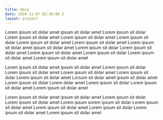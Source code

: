 ```yaml
---
title: Deco
date: 2016-12-07 02:30:00 Z
layout: project
---
```


Lorem ipsum sit dolar amet ipsum sit dolar amet Lorem ipsum sit dolar Lorem ipsum sit dolar amet Lorem ipsum sit dolar amet Lorem ipsum sit dolar Lorem ipsum sit dolar amet Lorem ipsum sit dolar amet Lorem ipsum sit dolar amet ipsum sit dolar amet Lorem ipsum sit dolar Lorem ipsum sit dolar amet Lorem ipsum sit dolar amet Lorem ipsum sit dolar Lorem ipsum sit dolar amet Lorem ipsum sit dolar amet

Lorem ipsum sit dolar amet ipsum sit dolar amet Lorem ipsum sit dolar Lorem ipsum sit dolar amet Lorem ipsum sit dolar amet Lorem ipsum sit dolar Lorem ipsum sit dolar amet Lorsum sit dolar amet ipsum sit dolar amet Lorem ipsum sit dolar Lorem dolar amet Lorem ipsum sit dolar Lorem ipsum sit dolar amet Lorem ipsum sit dolar amet

Lorem ipsum sit dolar amet ipsum sit dolar amet Lorem ipsum sit dolar Lorem ipsum sit dolar amet Lorem ipsum sorem ipsum sit dolar Lorem ipsum sit dolar amet Lorem ipsum sit dolar amet Lorem ipsum sit dolar Lorem ipsum sit dolar amet Lorem ipsum sit dolar amet
